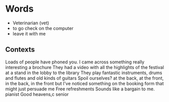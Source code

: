 # Words 
- Veterinarian (vet)
- to go check on the computer
- leave it with me
## Contexts
Loads of people have phoned you.
I came across something really interesting
a brochure
They had a video with all the highlights of the festival at a stand in the lobby to the library
They play fantastic instruments, drums and flutes and old kinds of guitars
Spoil ourselves?
at the back, at the front, in the back, in the front
but I've noticed something on the booking form that might just persuade me
Free refreshments
Sounds like a bargain to me.
pianist
Good heavens,c
senior
